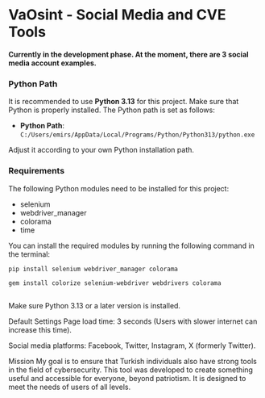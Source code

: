 # VaOsint - Social Media and CVE Tools

**Currently in the development phase. At the moment, there are 3 social media account examples.**

### Python Path
It is recommended to use **Python 3.13** for this project. Make sure that Python is properly installed. The Python path is set as follows:
- **Python Path**: `C:/Users/emirs/AppData/Local/Programs/Python/Python313/python.exe`

Adjust it according to your own Python installation path.

### Requirements
The following Python modules need to be installed for this project:

- selenium
- webdriver_manager
- colorama
- time

You can install the required modules by running the following command in the terminal:

```bash
pip install selenium webdriver_manager colorama

```

```bash
gem install colorize selenium-webdriver webdrivers colorama



```

Make sure Python 3.13 or a later version is installed.

Default Settings
Page load time: 3 seconds (Users with slower internet can increase this time).

Social media platforms: Facebook, Twitter, Instagram, X (formerly Twitter).

Mission
My goal is to ensure that Turkish individuals also have strong tools in the field of cybersecurity. This tool was developed to create something useful and accessible for everyone, beyond patriotism. It is designed to meet the needs of users of all levels.


